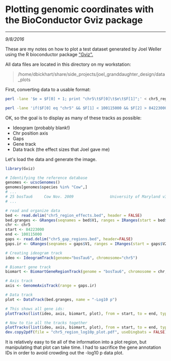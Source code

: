 # Plotting genomic coordinates with the BioConductor Gviz package
---
*9/8/2016*

These are my notes on how to plot a test dataset generated by Joel Weller using the R bioconductor package ["Gviz".](http://bioconductor.org/packages/release/bioc/html/Gviz.html)

All data files are located in this directory on my workstation:
> /home/dbickhart/share/side_projects/joel_granddaughter_design/data_plots

First, converting data to a usable format:

```bash
perl -lane '$e = $F[0] + 1; print "chr5\t$F[0]\t$e\t$F[1]";' < chr5_region_effects.list > chr5_region_effects.bed

perl -lane 'if($F[0] eq "chr5" && $F[1] < 100115000 && $F[2] > 84223000){print $_;}' < ~/share/umd3_data/gap.bed > chr5_gap_regions.bed
```

OK, so the goal is to display as many of these tracks as possible:
* Ideogram (probably blank!)
* Chr position axis
* Gaps
* Gene track
* Data track (the effect sizes that Joel gave me)

Let's load the data and generate the image.

```R
library(Gviz)

# Identifying the reference database
genomes <- ucscGenomes()
genomes[genomes$species %in% "Cow",]
# ...
# 25 bosTau6     Cow Nov. 2009                University of Maryland v3.1
# ...

# read and organize data
bed <- read.delim("chr5_region_effects.bed", header = FALSE)
bed.granges <- GRanges(seqnames = bed$V1, ranges = IRanges(start = bed$V2, end = bed$V3), score = bed$V4)
chr <- chr5
start <- 84223000
end <- 100115000
gaps <- read.delim("chr5_gap_regions.bed", header=FALSE)
gaps.ir <- GRanges(seqnames = gaps$V1, ranges = IRanges(start = gaps$V2, end = gaps$V3, names = gaps$V4))

# Creating ideogram track
ideo <- IdeogramTrack(genome="bosTau6", chromosome="chr5")

# Biomart gene track
biomart <- BiomartGeneRegionTrack(genome = "bosTau6", chromosome = chr, start = start, end = end, name = "ENSEMBL")

# Axis track
axis <- GenomeAxisTrack(range = gaps.ir)

# Data track
plot <- DataTrack(bed.granges, name = "-Log10 p")

# This shows all gene ids:
plotTracks(list(ideo, axis, biomart, plot), from = start, to = end, type = c("l", "g"), showId = TRUE, groupAnnotation = "id", showOverplotting = TRUE)

# Now to tie all the tracks together
plotTracks(list(ideo, axis, biomart, plot), from = start, to = end, type = c("l", "g"), stacking = "squish", groupAnnotation = "id", showOverplotting = TRUE)
dev.copy2pdf(file = "chr5_region_log10p_plot.pdf", useDingbats = FALSE)
```

It is relatively easy to tie all of the information into a plot region, but manipulating that plot can take time. I had to sacrifice the gene annotation IDs in order to avoid crowding out the -log10 p data plot.